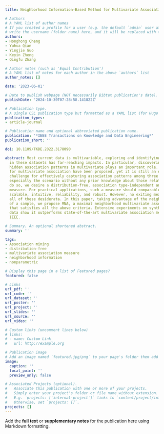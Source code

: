 ```yaml
---
title: Neighborhood Information-Based Method for Multivariate Association Mining

# Authors
# A YAML list of author names
# If you created a profile for a user (e.g. the default `admin` user at `content/authors/admin/`), 
# write the username (folder name) here, and it will be replaced with their full name and linked to their profile.
authors:
- Honghong Cheng
- Yuhua Qian
- Yingjie Guo
- Keyin Zheng
- Qingfu Zhang

# Author notes (such as 'Equal Contribution')
# A YAML list of notes for each author in the above `authors` list
author_notes: []

date: '2023-06-01'

# Date to publish webpage (NOT necessarily Bibtex publication's date).
publishDate: '2024-10-30T07:28:58.141822Z'

# Publication type.
# A single CSL publication type but formatted as a YAML list (for Hugo requirements).
publication_types:
- article-journal

# Publication name and optional abbreviated publication name.
publication: '*IEEE Transactions on Knowledge and Data Engineering*'
publication_short: ''

doi: 10.1109/TKDE.2022.3178090

abstract: Most current data is multivariable, exploring and identifying valuable information
  in these datasets has far-reaching impacts. In particular, discovering meaningful
  hidden association patterns in multivariate plays an important role. Plenty of measures
  for multivariate association have been proposed, yet it is still an open research
  challenge for effectively capturing association patterns among three or more variables,
  especially the scenario without any prior knowledge about those relationships. To
  do so, we desire a distribution-free, association type-independent and non-parametrical
  measure. For practical applications, such a measure should comparable, interpretable,
  scalable, intuitive, reliability, and robust. However, no exiting measures fulfill
  all of these desiderata. In this paper, taking advantage of the neighborhood information
  of a sample, we propose MNA, a maximal neighborhood multivariate association measure
  that satisfies all the above criteria. Extensive experiments on synthetic and real
  data show it outperforms state-of-the-art multivariate association measures. © 2022
  IEEE.

# Summary. An optional shortened abstract.
summary: ''

tags:
- Association mining
- distribution-free
- multivariate association measure
- neighborhood information
- nonparametric

# Display this page in a list of Featured pages?
featured: false

# Links
url_pdf: ''
url_code: ''
url_dataset: ''
url_poster: ''
url_project: ''
url_slides: ''
url_source: ''
url_video: ''

# Custom links (uncomment lines below)
# links:
# - name: Custom Link
#   url: http://example.org

# Publication image
# Add an image named `featured.jpg/png` to your page's folder then add a caption below.
image:
  caption: ''
  focal_point: ''
  preview_only: false

# Associated Projects (optional).
#   Associate this publication with one or more of your projects.
#   Simply enter your project's folder or file name without extension.
#   E.g. `projects: ['internal-project']` links to `content/project/internal-project/index.md`.
#   Otherwise, set `projects: []`.
projects: []
---
```


Add the **full text** or **supplementary notes** for the publication here using Markdown formatting.
